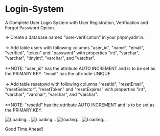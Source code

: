 # Login-System
A Complete User Login System with User Registration, Verification and Forgot Password Option.

-> Create a database named "user-verification" in your phpmyadmin.  </br>  
-> Add table users with following columns "user_id", "name", "email", "verified", "token" and "password" with properties "int", "varchar", "varchar", "tinyint", "varchar", and "varchar".  </br>  
**NOTE: "user_id" has the attribute AUTO INCREMENT and is to be set as the PRIMARY KEY. "email" has the attribute UNIQUE.  </br>  
-> Add table resetpwd with following columns "resetId", "resetEmail", "resetSelector", "resetToken" and "resetExpires" with properties "int", "varchar", "varchar", "varchar", and "varchar".  </br>  
**NOTE: "resetId" has the attribute AUTO INCREMENT and is to be set as the PRIMARY KEY.  </br>  

![Loading...](https://i.ibb.co/qBxkdnd/Screenshot-2019-08-23-at-1-32-16-PM.png)
![Loading...](https://i.ibb.co/pPpzyMm/Screenshot-2019-08-23-at-1-32-31-PM.png)
![loading...](https://i.ibb.co/ckbLmBD/Screenshot-2019-08-23-at-1-32-42-PM.png)
![Loading...](https://i.ibb.co/bRc9W4n/Screenshot-2019-08-23-at-1-33-07-PM.png)

Good Time Ahead!
